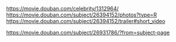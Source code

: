 https://movie.douban.com/celebrity/1312964/
https://movie.douban.com/subject/26394152/photos?type=R
https://movie.douban.com/subject/26394152/trailer#short_video


https://movie.douban.com/subject/26931786/?from=subject-page